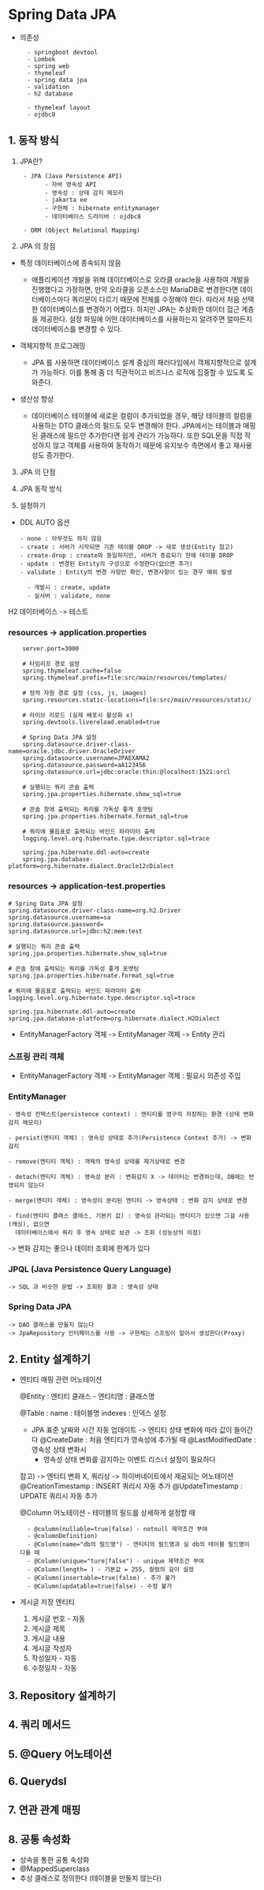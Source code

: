 # Spring Data JPA

- 의존성
    
        - springboot devtool
        - Lombok
        - spring web
        - thymeleaf
        - spring data jpa
        - validation
        - h2 database

        - thymeleaf layout
        - ojdbc8

## 1. 동작 방식 
1. JPA란?

        - JPA (Java Persistence API)
              - 자바 영속성 API
              - 영속성 : 상태 감지 메모리
              - jakarta ee
              - 구현체 : hibernate entitymanager
              - 데이터베이스 드라이버 : ojdbc8

        - ORM (Object Relational Mapping)

2. JPA 의 장점
- 특정 데이터베이스에 종속되지 않음

  - 애플리케이션 개발을 위해 데이터베이스로 오라클 oracle을 사용하여 개발을 진행했다고 가정하면, 만약 오라클을 오픈소스인 MariaDB로 변경한다면 데이터베이스마다 쿼리문이 다르기 때문에 전체를 수정해야 한다. 따라서 처음 선택한 데이터베이스를 변경하기 어렵다. 하지만 JPA는 추상화한 데이터 접근 계층을 제공한다. 설정 파일에 어떤 데이터베이스를 사용하는지 알려주면 얼마든지 데이터베이스를 변경할 수 있다.
- 객체지향적 프로그래밍
    
   - JPA 를 사용하면 데이터베이스 설계 중심의 패러다임에서 객체지향적으로 설계가 가능하다. 이를 통해 좀 더 직관적이고 비즈니스 로직에 집중할 수 있도록 도와준다.
    
- 생산성 향상
    
    - 데이터베이스 테이블에 새로운 컬럼이 추가되었을 경우, 해당 테이블의 컬럼을 사용하는 DTO 클래스의 필드도 모두 변경해야 한다. JPA에서는 테이블과 매핑된 클래스에 필드만 추가한다면 쉽게 관리가 가능하다. 또한 SQL문을 직접 작성하지 않고 객체를 사용하여 동작하기 때문에 유지보수 측면에서 좋고 재사용성도 증가한다.


3. JPA 의 단점


4. JPA 동작 방식


5. 설정하기


- DDL AUTO 옵션

      - none : 아무것도 하지 않음
      - create : 서버가 시작되면 기존 테이블 DROP -> 새로 생성(Entity 참고)
      - create-drop : create와 동일하지만, 서버가 종료되기 전에 테이블 DROP
      - update : 변경된 Entity의 구성으로 수정한다(없으면 추가)
      - validate : Entity의 변경 사항만 확인, 변경사항이 있는 경우 예외 발생

        - 개발시 : create, update
        - 실서버 : validate, none

H2 데이터베이스 -> 테스트

### resources -> application.properties

        server.port=3000

        # 타임리프 경로 설정
        spring.thymeleaf.cache=false
        spring.thymeleaf.prefix=file:src/main/resources/templates/
        
        # 정적 자원 경로 설정 (css, js, images)
        spring.resources.static-locations=file:src/main/resources/static/
        
        # 라이브 리로드 (실제 배포시 활성화 x)
        spring.devtools.livereload.enabled=true
        
        # Spring Data JPA 설정
        spring.datasource.driver-class-name=oracle.jdbc.driver.OracleDriver
        spring.datasource.username=JPAEXAMA2
        spring.datasource.password=aA123456
        spring.datasource.url=jdbc:oracle:thin:@localhost:1521:orcl
        
        # 실행되는 쿼리 콘솔 출력
        spring.jpa.properties.hibernate.show_sql=true
        
        # 콘솔 창에 출력되는 쿼리를 가독성 좋게 포맷팅
        spring.jpa.properties.hibernate.format_sql=true
        
        # 쿼리에 물음표로 출력되는 바인드 파라미터 출력
        logging.level.org.hibernate.type.descriptor.sql=trace
        
        spring.jpa.hibernate.ddl-auto=create
        spring.jpa.database-platform=org.hibernate.dialect.Oracle12cDialect

### resources -> application-test.properties

    # Spring Data JPA 설정
    spring.datasource.driver-class-name=org.h2.Driver
    spring.datasource.username=sa
    spring.datasource.password=
    spring.datasource.url=jdbc:h2:mem:test
    
    # 실행되는 쿼리 콘솔 출력
    spring.jpa.properties.hibernate.show_sql=true
    
    # 콘솔 창에 출력되는 쿼리를 가독성 좋게 포맷팅
    spring.jpa.properties.hibernate.format_sql=true
    
    # 쿼리에 물음표로 출력되는 바인드 파라미터 출력
    logging.level.org.hibernate.type.descriptor.sql=trace
    
    spring.jpa.hibernate.ddl-auto=create
    spring.jpa.database-platform=org.hibernate.dialect.H2Dialect


- EntityManagerFactory 객체 -> EntityManager 객체 -> Entity 관리

### 스프링 관리 객체
- EntityManagerFactory 객체 -> EntityManager 객체 : 필요시 의존성 주입

### EntityManager

    - 영속성 컨텍스트(persistence context) : 엔티티를 영구히 저장하는 환경 (상태 변화 감지 메모리)

    - persist(엔티티 객체) : 영속성 상태로 추가(Persistence Context 추가) -> 변화 감지

    - remove(엔티티 객체) : 객체의 영속성 상태를 제거상태로 변경

    - detach(엔티티 객체) : 영속성 분리 : 변화감지 X -> 데이터는 변경하는데, DB에는 반영되지 않는다

    - merge(엔티티 객체) : 영속성이 분리된 엔티티 -> 영속상태 : 변화 감지 상태로 변경

    - find(엔티티 클래스 클래스, 기본키 값) : 영속성 관리되는 엔티티가 있으면 그걸 사용(캐싱), 없으면
      데이터베이스에서 쿼리 후 영속 상태로 보관 -> 조회 (성능상의 이점)

-> 변화 감지는 좋으나 데이터 조회에 한계가 있다

### JPQL (Java Persistence Query Language)
    -> SQL 과 비슷한 문법 -> 조회된 결과 : 영속성 상태


### Spring Data JPA
    -> DAO 클래스를 만들지 않는다
    -> JpaRepository 인터페이스를 사용 -> 구현체는 스프링이 알아서 생성한다(Proxy)



## 2. Entity 설계하기
- 엔티티 매핑 관련 어노테이션


    @Entity : 엔티티 클래스 - 엔티티명 : 클래스명

    @Table : 
            name : 테이블명
            indexes : 인덱스 설정

    - JPA 표준 날짜와 시간 자동 업데이트
        -> 엔티티 상태 변화에 따라 값이 들어간다
        @CreateDate : 처음 엔티티가 영속성에 추가될 때
        @LastModifiedDate : 영속성 상태 변화시
        - 영속성 상태 변화를 감지하는 이벤트 리스너 설정이 필요하다

    참고)
        -> 엔티티 변화 X, 쿼리상
        -> 하이버네이트에서 제공되는 어노테이션
        @CreationTimestamp : INSERT 쿼리시 자동 추가
        @UpdateTimestamp : UPDATE 쿼리시 자동 추가

    @Column 어노테이션
        - 테이블의 필드를 상세하게 설정할 때

        - @column(nullable=true|false) - notnull 제약조건 부여 
        - @columnDefinition)
        - @Column(name="db의 필드명") - 엔티티의 필드명과 실 db의 테이블 필드명이 다를 때
        - @Column(unique="ture|false") - unique 제약조건 부여
        - @Column(length= ) - 기본값 = 255, 컬럼의 길이 설정
        - @Column(insertable=true|false) - 추가 불가
        - @Column(updatable=true|false) - 수정 불가

- 게시글 저장 엔티티
  1. 게시글 번호 - 자동
  2. 게시글 제목
  3. 게시글 내용
  4. 게시글 작성자
  5. 작성일자 - 자동
  6. 수정일자 - 자동
        

## 3. Repository 설계하기

## 4. 쿼리 메서드

## 5. @Query 어노테이션

## 6. Querydsl

## 7. 연관 관계 매핑

## 8. 공통 속성화
- 상속을 통한 공통 속성화
- @MappedSuperclass
- 추상 클래스로 정의한다 (테이블을 만들지 않는다)